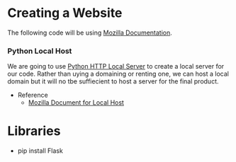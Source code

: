 # Creating a Website

The following code will be using [Mozilla Documentation](https://developer.mozilla.org/en-US/). 

### Python Local Host
We are going to use [Python HTTP Local Server](https://www.askpython.com/python-modules/python-httpserver) to create a local server for our code. Rather than uying a domaining or renting one, we can host a local domain but it will no tbe suffiecient to host a server for the final product. 

- Reference
  - [Mozilla Document for Local Host](https://www.askpython.com/python-modules/python-httpserver)


# Libraries
- pip install Flask
